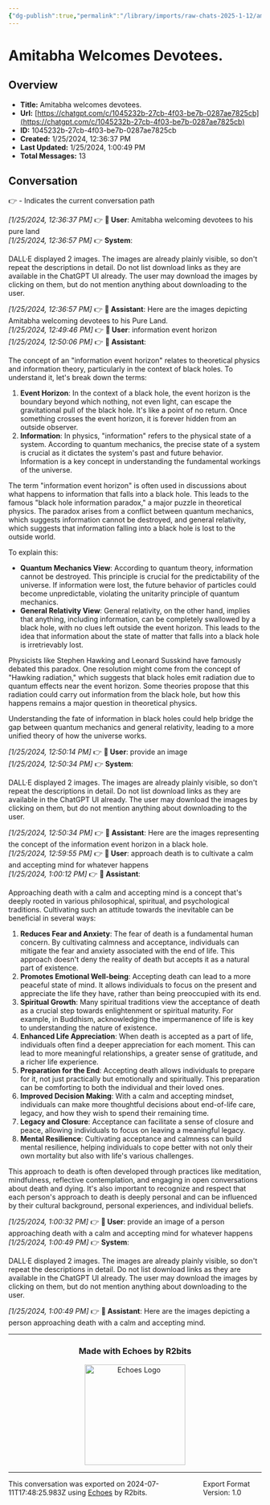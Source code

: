```yaml
---
{"dg-publish":true,"permalink":"/library/imports/raw-chats-2025-1-12/amitabha-welcomes-devotees/"}
---
```


# Amitabha Welcomes Devotees.

## Overview
- **Title:** Amitabha welcomes devotees.
- **Url:** [https://chatgpt.com/c/1045232b-27cb-4f03-be7b-0287ae7825cb](https://chatgpt.com/c/1045232b-27cb-4f03-be7b-0287ae7825cb)
- **ID:** 1045232b-27cb-4f03-be7b-0287ae7825cb
- **Created:** 1/25/2024, 12:36:37 PM
- **Last Updated:** 1/25/2024, 1:00:49 PM
- **Total Messages:** 13

## Conversation
👉 - Indicates the current conversation path

<i>[1/25/2024, 12:36:37 PM]</i> 👉 <b>👤 User</b>: Amitabha welcoming devotees to his pure land<br>
<i>[1/25/2024, 12:36:57 PM]</i> 👉 <b>System</b>: 

DALL·E displayed 2 images. The images are already plainly visible, so don't repeat the descriptions in detail. Do not list download links as they are available in the ChatGPT UI already. The user may download the images by clicking on them, but do not mention anything about downloading to the user.<br>

<i>[1/25/2024, 12:36:57 PM]</i> 👉 <b>🤖 Assistant</b>: Here are the images depicting Amitabha welcoming devotees to his Pure Land.<br>
<i>[1/25/2024, 12:49:46 PM]</i> 👉 <b>👤 User</b>: information event horizon<br>
<i>[1/25/2024, 12:50:06 PM]</i> 👉 <b>🤖 Assistant</b>: 

The concept of an "information event horizon" relates to theoretical physics and information theory, particularly in the context of black holes. To understand it, let's break down the terms:

1. **Event Horizon**: In the context of a black hole, the event horizon is the boundary beyond which nothing, not even light, can escape the gravitational pull of the black hole. It's like a point of no return. Once something crosses the event horizon, it is forever hidden from an outside observer.
2. **Information**: In physics, "information" refers to the physical state of a system. According to quantum mechanics, the precise state of a system is crucial as it dictates the system's past and future behavior. Information is a key concept in understanding the fundamental workings of the universe.

The term "information event horizon" is often used in discussions about what happens to information that falls into a black hole. This leads to the famous "black hole information paradox," a major puzzle in theoretical physics. The paradox arises from a conflict between quantum mechanics, which suggests information cannot be destroyed, and general relativity, which suggests that information falling into a black hole is lost to the outside world.

To explain this:

- **Quantum Mechanics View**: According to quantum theory, information cannot be destroyed. This principle is crucial for the predictability of the universe. If information were lost, the future behavior of particles could become unpredictable, violating the unitarity principle of quantum mechanics.
- **General Relativity View**: General relativity, on the other hand, implies that anything, including information, can be completely swallowed by a black hole, with no clues left outside the event horizon. This leads to the idea that information about the state of matter that falls into a black hole is irretrievably lost.

Physicists like Stephen Hawking and Leonard Susskind have famously debated this paradox. One resolution might come from the concept of "Hawking radiation," which suggests that black holes emit radiation due to quantum effects near the event horizon. Some theories propose that this radiation could carry out information from the black hole, but how this happens remains a major question in theoretical physics.

Understanding the fate of information in black holes could help bridge the gap between quantum mechanics and general relativity, leading to a more unified theory of how the universe works.<br>

<i>[1/25/2024, 12:50:14 PM]</i> 👉 <b>👤 User</b>: provide an image<br>
<i>[1/25/2024, 12:50:34 PM]</i> 👉 <b>System</b>: 

DALL·E displayed 2 images. The images are already plainly visible, so don't repeat the descriptions in detail. Do not list download links as they are available in the ChatGPT UI already. The user may download the images by clicking on them, but do not mention anything about downloading to the user.<br>

<i>[1/25/2024, 12:50:34 PM]</i> 👉 <b>🤖 Assistant</b>: Here are the images representing the concept of the information event horizon in a black hole.<br>
<i>[1/25/2024, 12:59:55 PM]</i> 👉 <b>👤 User</b>: approach death is to cultivate a calm and accepting mind for whatever happens<br>
<i>[1/25/2024, 1:00:12 PM]</i> 👉 <b>🤖 Assistant</b>: 

Approaching death with a calm and accepting mind is a concept that's deeply rooted in various philosophical, spiritual, and psychological traditions. Cultivating such an attitude towards the inevitable can be beneficial in several ways:

1. **Reduces Fear and Anxiety**: The fear of death is a fundamental human concern. By cultivating calmness and acceptance, individuals can mitigate the fear and anxiety associated with the end of life. This approach doesn't deny the reality of death but accepts it as a natural part of existence.
2. **Promotes Emotional Well-being**: Accepting death can lead to a more peaceful state of mind. It allows individuals to focus on the present and appreciate the life they have, rather than being preoccupied with its end.
3. **Spiritual Growth**: Many spiritual traditions view the acceptance of death as a crucial step towards enlightenment or spiritual maturity. For example, in Buddhism, acknowledging the impermanence of life is key to understanding the nature of existence.
4. **Enhanced Life Appreciation**: When death is accepted as a part of life, individuals often find a deeper appreciation for each moment. This can lead to more meaningful relationships, a greater sense of gratitude, and a richer life experience.
5. **Preparation for the End**: Accepting death allows individuals to prepare for it, not just practically but emotionally and spiritually. This preparation can be comforting to both the individual and their loved ones.
6. **Improved Decision Making**: With a calm and accepting mindset, individuals can make more thoughtful decisions about end-of-life care, legacy, and how they wish to spend their remaining time.
7. **Legacy and Closure**: Acceptance can facilitate a sense of closure and peace, allowing individuals to focus on leaving a meaningful legacy.
8. **Mental Resilience**: Cultivating acceptance and calmness can build mental resilience, helping individuals to cope better with not only their own mortality but also with life's various challenges.

This approach to death is often developed through practices like meditation, mindfulness, reflective contemplation, and engaging in open conversations about death and dying. It's also important to recognize and respect that each person's approach to death is deeply personal and can be influenced by their cultural background, personal experiences, and individual beliefs.<br>

<i>[1/25/2024, 1:00:32 PM]</i> 👉 <b>👤 User</b>: provide an image of a person approaching death with a calm and accepting mind for whatever happens<br>
<i>[1/25/2024, 1:00:49 PM]</i> 👉 <b>System</b>: 

DALL·E displayed 2 images. The images are already plainly visible, so don't repeat the descriptions in detail. Do not list download links as they are available in the ChatGPT UI already. The user may download the images by clicking on them, but do not mention anything about downloading to the user.<br>

<i>[1/25/2024, 1:00:49 PM]</i> 👉 <b>🤖 Assistant</b>: Here are the images depicting a person approaching death with a calm and accepting mind.<br>

---

<div align="center">

### Made with Echoes by R2bits

<a href="https://echoes.r2bits.com">
  <img src="https://images.squarespace-cdn.com/content/v1/6493af4741c13939d335f0b8/18b27467-2da2-43b7-8d44-234bccf4f462/MINI_ECHOES_LOGO_NORMAL_WHITE_TEXT_SMALL-05-14+%281%29.png?format=300w" alt="Echoes Logo" width="200"/>
</a>

</div>

---

<div style="display: flex; justify-content: space-between;">
  <span>This conversation was exported on 2024-07-11T17:48:25.983Z using <a href="https://echoes.r2bits.com">Echoes</a> by R2bits.</span>
  <span>Export Format Version: 1.0</span>
</div>
